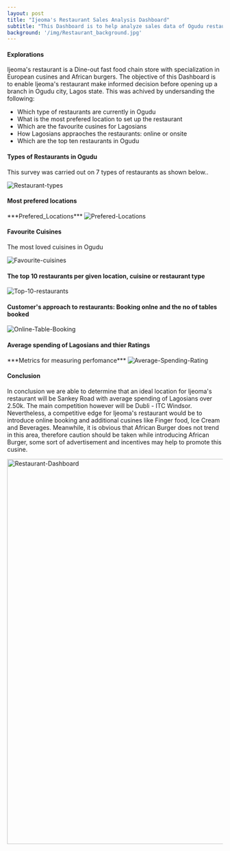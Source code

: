 ```yaml
---
layout: post
title: "Ijeoma's Restaurant Sales Analysis Dashboard"
subtitle: "This Dashboard is to help analyze sales data of Ogudu restaurants."
background: '/img/Restaurant_background.jpg'
---
```



<h4>Explorations</h4>
<p>Ijeoma's restaurant is a Dine-out fast food chain store with specialization in European cusines and African burgers. The objective of this Dashboard is to enable Ijeoma's restaurant make informed decision before opening up a branch in Ogudu city, Lagos state. This was achived by undersanding the following:</p>
<ul>
  <li>Which type of restaurants are currently in Ogudu</li>
  <li>What is the most prefered location to set up the restaurant</li>
  <li>Which are the favourite cusines for Lagosians</li>
  <li>How Lagosians appraoches the restaurants: online or onsite</li>
  <li>Which are the top ten restaurants in Ogudu</li>
</ul>

<h4>Types of Restaurants in Ogudu</h4>
<p>This survey was carried out on 7 types of restaurants as shown below..</p>
<img src="https://i.ibb.co/Mpj5SpC/Restaurant-types.jpg" alt="Restaurant-types" border="0">

<h4>Most prefered locations</h4>
***Prefered_Locations***
<img src="https://i.ibb.co/W0LQ3FJ/Prefered-Locations.jpg" alt="Prefered-Locations" border="0">


<h4>Favourite Cuisines</h4>
<p>The most loved cuisines in Ogudu</p>
<img src="https://i.ibb.co/sJkw7Lc/Favourite-cuisines.jpg" alt="Favourite-cuisines" border="0">


<h4>The top 10 restaurants per given location, cuisine or restaurant type</h4>
<img src="https://i.ibb.co/G2HTrXW/Top-10-restaurants.jpg" alt="Top-10-restaurants" border="0">


<h4>Customer's approach to restaurants: Booking onlne and the no of tables booked</h4>
<img src="https://i.ibb.co/G52h35y/Online-Table-Booking.jpg" alt="Online-Table-Booking" border="0">


<h4>Average spending of Lagosians and thier Ratings</h4>
***Metrics for measuring perfomance***
<img src="https://i.ibb.co/2YJRvWs/Average-Spending-Rating.jpg" alt="Average-Spending-Rating" border="0">


<h4>Conclusion</h4>
<p>In conclusion we are able to determine that an ideal location for Ijeoma's restaurant will be Sankey Road with average spending of Lagosians over 2.50k. The main competition however will be Dubli - ITC Windsor. Nevertheless, a competitive edge for Ijeoma's restaurant would be to introduce online booking and additional cusines like Finger food, Ice Cream and Beverages. Meanwhile, it is obvious that African Burger does not trend in this area, therefore caution should be taken while introducing African Burger, some sort of advertisement and incentives may help to promote this cusine.</p>

<img src="https://i.ibb.co/9sCZ1N8/Restaurant-Dashboard.jpg" width="900" alt="Restaurant-Dashboard" border="0">

